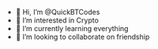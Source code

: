 - 👋 Hi, I’m @QuickBTCodes
- 👀 I’m interested in Crypto
- 🌱 I’m currently learning everything
- 💞️ I’m looking to collaborate on friendship

<!---
QuickBTCodes/QuickBTCodes is a ✨ special ✨ repository because its `README.md` (this file) appears on your GitHub profile.
You can click the Preview link to take a look at your changes.
--->

